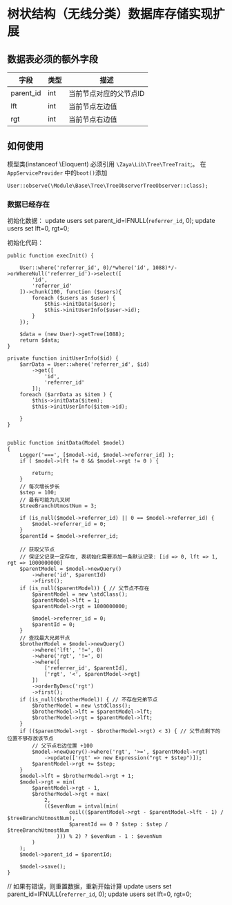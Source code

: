 # 树状结构（无线分类）数据库存储实现扩展

## 数据表必须的额外字段

| 字段 | 类型 | 描述 |
| ---- | ---- | ---- |
| parent_id | int | 当前节点对应的父节点ID |
| lft | int | 当前节点左边值|
| rgt |int | 当前节点右边值 |

## 如何使用

模型类(instanceof \Eloquent) 必须引用 `\Zaya\Lib\Tree\TreeTrait`;。
在`AppServiceProvider` 中的`boot()`添加

    User::observe(\Module\Base\Tree\TreeObserverTreeObserver::class);

### 数据已经存在
初始化数据：
update users set parent_id=IFNULL(`referrer_id`, 0);
update users set lft=0, rgt=0;

初始化代码：

    public function execInit() {

        User::where('referrer_id', 0)/*where('id', 1088)*/->orWhereNull('referrer_id')->select([
            'id',
            'referrer_id'
        ])->chunk(100, function ($users){
            foreach ($users as $user) {
                $this->initData($user);
                $this->initUserInfo($user->id);
            }
        });

        $data = (new User)->getTree(1088);
        return $data;
    }

    private function initUserInfo($id) {
        $arrData = User::where('referrer_id', $id)
            ->get([
                'id',
                'referrer_id'
            ]);
        foreach ($arrData as $item ) {
            $this->initData($item);
            $this->initUserInfo($item->id);

        }
    }


    public function initData(Model $model)
    {
        Logger('===', [$model->id, $model->referrer_id] );
        if ( $model->lft != 0 && $model->rgt != 0 ) {

            return;
        }
        // 每次增长步长
        $step = 100;
        // 最有可能为几叉树
        $treeBranchUtmostNum = 3;

        if (is_null($model->referrer_id) || 0 == $model->referrer_id) {
            $model->referrer_id = 0;
        }
        $parentId = $model->referrer_id;

        // 获取父节点
        // 保证父记录一定存在, 表初始化需要添加一条默认记录: [id => 0, lft => 1, rgt => 1000000000]
        $parentModel = $model->newQuery()
            ->where('id', $parentId)
            ->first();
        if (is_null($parentModel)) { // 父节点不存在
            $parentModel = new \stdClass();
            $parentModel->lft = 1;
            $parentModel->rgt = 1000000000;

            $model->referrer_id = 0;
            $parentId = 0;
        }
        // 查找最大兄弟节点
        $brotherModel = $model->newQuery()
            ->where('lft', '!=', 0)
            ->where('rgt', '!=', 0)
            ->where([
                ['referrer_id', $parentId],
                ['rgt', '<', $parentModel->rgt]
            ])
            ->orderByDesc('rgt')
            ->first();
        if (is_null($brotherModel)) { // 不存在兄弟节点
            $brotherModel = new \stdClass();
            $brotherModel->lft = $parentModel->lft;
            $brotherModel->rgt = $parentModel->lft;
        }
        if (($parentModel->rgt - $brotherModel->rgt) < 3) { // 父节点剩下的位置不够存放该节点
            // 父节点右边位置 +100
            $model->newQuery()->where('rgt', '>=', $parentModel->rgt)
                ->update(['rgt' => new Expression("rgt + $step")]);
            $parentModel->rgt += $step;
        }
        $model->lft = $brotherModel->rgt + 1;
        $model->rgt = min(
            $parentModel->rgt - 1,
            $brotherModel->rgt + max(
                2,
                (($evenNum = intval(min(
                        ceil(($parentModel->rgt - $parentModel->lft - 1) / $treeBranchUtmostNum),
                        $parentId == 0 ? $step : $step / $treeBranchUtmostNum
                    ))) % 2) ? $evenNum - 1 : $evenNum
            )
        );
        $model->parent_id = $parentId;
 
        $model->save();
    }

// 如果有错误，则重置数据，重新开始计算
update users set parent_id=IFNULL(`referrer_id`, 0);
update users set lft=0, rgt=0;